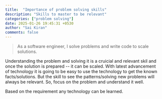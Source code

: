 ```yaml
---
title:  "Importance of problem solving skills"
description: "Skills to master to be relevant"
categories: ["problem solving"]
date: 2025-01-26 19:45:31 +0530
author: "Sai Kiran"
comments: false
---
```


> As a software engineer, I solve problems and write code to scale solutions.

Understanding the problem and solving it is a cruicial and relevant skil and once the solution is prepared -- it can be scaled. With latest advancement of technology it is going to be easy to use the technology to get the known facts/solutions. But the skill to see the patterns/solving new problems will always be relevant. So, focus on the problem and understand it well.

Based on the requirement any technology can be learned.